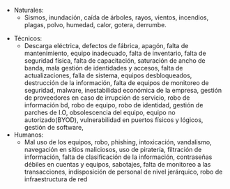 * Naturales: 
	* Sismos, inundación, caída de árboles, rayos, vientos, incendios, plagas, polvo, humedad, calor, gotera, derrumbe.
+ Técnicos:
	* Descarga eléctrica, defectos de fábrica, apagón, falta de mantenimiento, equipo inadecuado, falta de inventario, falta de seguridad física, falta de capacitación, saturación de ancho de banda, mala gestión de identidades y accesos, falta de actualizaciones, falla de sistema, equipos desbloqueados, destrucción de la información, falta de equipos de monitoreo de seguridad, malware, inestabilidad económica de la empresa, gestión de proveedores en caso de irrupción de servicio, robo de información bd, robo de equipo, robo de identidad, gestión de parches de I.O, obsolescencia del equipo, equipo no autorizado(BYOD), vulnerabilidad en puertos físicos y lógicos, gestión de software, 
+ Humanos:
	+ Mal uso de los equipos, robo, phishing, intoxicación, vandalismo, navegación en sitios maliciosos, uso de piratería, filtración de información, falta de clasificación de la información, contraseñas débiles en cuentas y equipos, sabotajes, falta de monitoreo a las transacciones, indisposición de personal de nivel jerárquico, robo de infraestructura de red